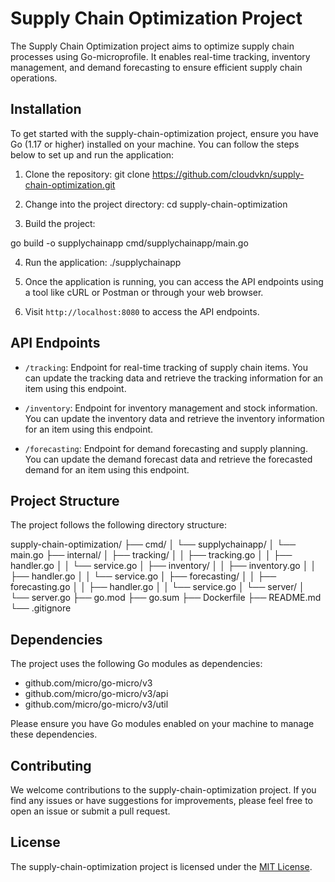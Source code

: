 # Supply Chain Optimization Project

The Supply Chain Optimization project aims to optimize supply chain processes using Go-microprofile. It enables real-time tracking, inventory management, and demand forecasting to ensure efficient supply chain operations.

## Installation

To get started with the supply-chain-optimization project, ensure you have Go (1.17 or higher) installed on your machine. You can follow the steps below to set up and run the application:

1. Clone the repository:
git clone https://github.com/cloudvkn/supply-chain-optimization.git

2. Change into the project directory:
cd supply-chain-optimization

3. Build the project:

go build -o supplychainapp cmd/supplychainapp/main.go

4. Run the application:
./supplychainapp


5. Once the application is running, you can access the API endpoints using a tool like cURL or Postman or through your web browser.

6. Visit `http://localhost:8080` to access the API endpoints.

## API Endpoints

- `/tracking`: Endpoint for real-time tracking of supply chain items. You can update the tracking data and retrieve the tracking information for an item using this endpoint.

- `/inventory`: Endpoint for inventory management and stock information. You can update the inventory data and retrieve the inventory information for an item using this endpoint.

- `/forecasting`: Endpoint for demand forecasting and supply planning. You can update the demand forecast data and retrieve the forecasted demand for an item using this endpoint.

## Project Structure

The project follows the following directory structure:

supply-chain-optimization/
├── cmd/
│ └── supplychainapp/
│ └── main.go
├── internal/
│ ├── tracking/
│ │ ├── tracking.go
│ │ ├── handler.go
│ │ └── service.go
│ ├── inventory/
│ │ ├── inventory.go
│ │ ├── handler.go
│ │ └── service.go
│ ├── forecasting/
│ │ ├── forecasting.go
│ │ ├── handler.go
│ │ └── service.go
│ └── server/
│ └── server.go
├── go.mod
├── go.sum
├── Dockerfile
├── README.md
└── .gitignore


## Dependencies

The project uses the following Go modules as dependencies:

- github.com/micro/go-micro/v3
- github.com/micro/go-micro/v3/api
- github.com/micro/go-micro/v3/util

Please ensure you have Go modules enabled on your machine to manage these dependencies.

## Contributing

We welcome contributions to the supply-chain-optimization project. If you find any issues or have suggestions for improvements, please feel free to open an issue or submit a pull request.

## License

The supply-chain-optimization project is licensed under the [MIT License](LICENSE).

